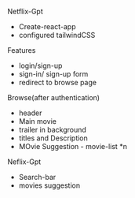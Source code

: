 
Netflix-Gpt
 - Create-react-app
 - configured tailwindCSS


 Features
  - login/sign-up
   - sign-in/ sign-up form
   - redirect to browse page

Browse(after authentication)
  - header
  - Main movie
   - trailer in background
   - titles and Description
   - MOvie Suggestion
    - movie-list *n
  
Neflix-Gpt
 - Search-bar
 - movies suggestion